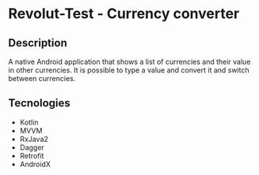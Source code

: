 # Revolut-Test - Currency converter

## Description

A native Android application that shows a list of currencies and their value in other currencies. It is possible to type a value and convert it and switch between currencies.

## Tecnologies

* Kotlin
* MVVM
* RxJava2
* Dagger
* Retrofit
* AndroidX
